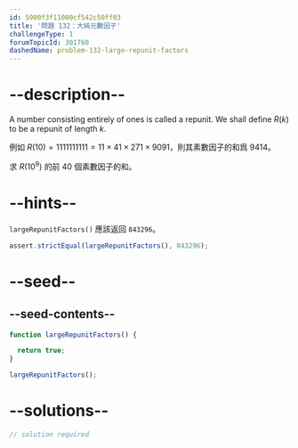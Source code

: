 ```yaml
---
id: 5900f3f11000cf542c50ff03
title: '問題 132：大純元數因子'
challengeType: 1
forumTopicId: 301760
dashedName: problem-132-large-repunit-factors
---
```


# --description--

A number consisting entirely of ones is called a repunit. We shall define $R(k)$ to be a repunit of length $k$.

例如 $R(10) = 1111111111 = 11 × 41 × 271 × 9091$，則其素數因子的和爲 9414。

求 $R({10}^9)$ 的前 40 個素數因子的和。

# --hints--

`largeRepunitFactors()` 應該返回 `843296`。

```js
assert.strictEqual(largeRepunitFactors(), 843296);
```

# --seed--

## --seed-contents--

```js
function largeRepunitFactors() {

  return true;
}

largeRepunitFactors();
```

# --solutions--

```js
// solution required
```
